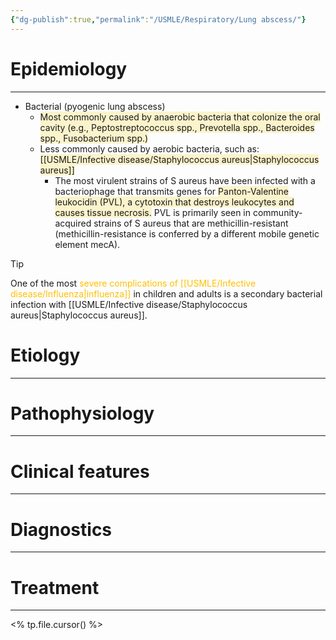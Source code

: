 ```yaml
---
{"dg-publish":true,"permalink":"/USMLE/Respiratory/Lung abscess/"}
---
```


# Epidemiology
---
- Bacterial (pyogenic lung abscess)
	- <span style="background:rgba(240, 200, 0, 0.2)">Most commonly caused by anaerobic bacteria that colonize the oral cavity (e.g., Peptostreptococcus spp., Prevotella spp., Bacteroides spp., Fusobacterium spp.)</span>
	- Less commonly caused by aerobic bacteria, such as: <span style="background:rgba(240, 200, 0, 0.2)">[[USMLE/Infective disease/Staphylococcus aureus\|Staphylococcus aureus]]</span>
		- The most virulent strains of S aureus have been infected with a bacteriophage that transmits genes for <span style="background:rgba(240, 200, 0, 0.2)">Panton-Valentine leukocidin (PVL), a cytotoxin that destroys leukocytes and causes tissue necrosis.</span>  PVL is primarily seen in community-acquired strains of S aureus that are methicillin-resistant (methicillin-resistance is conferred by a different mobile genetic element mecA).

>[!tip] 
>One of the most <font color="#ffc000">severe complications of [[USMLE/Infective disease/Influenza\|influenza]]</font> in children and adults is a secondary bacterial infection with [[USMLE/Infective disease/Staphylococcus aureus\|Staphylococcus aureus]].

# Etiology
---


# Pathophysiology
---


# Clinical features
---


# Diagnostics
---


# Treatment
---
<% tp.file.cursor() %>
